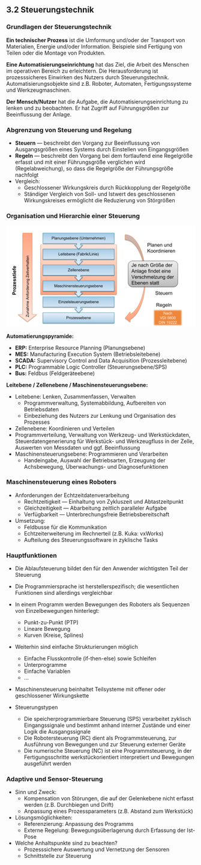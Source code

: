 ## 3.2 Steuerungstechnik

### Grundlagen der Steuerungstechnik

**Ein technischer Prozess** ist die Umformung und/oder der Transport von Materialien, Energie und/oder Information. Beispiele sind Fertigung von Teilen oder die Montage von Produkten.

**Eine Automatisierungseinrichtung** hat das Ziel, die Arbeit des Menschen im operativen Bereich zu erleichtern. Die Herausforderung ist prozesssicheres Einwirken des Nutzers durch Steuerungstechnik. Automatisierungsobjekte sind z.B. Roboter, Automaten, Fertigungssysteme und Werkzeugmaschinen.

**Der Mensch/Nutzer** hat die Aufgabe, die Automatisierungseinrichtung zu lenken und zu beobachten. Er hat Zugriff auf Führungsgrößen zur Beeinflussung der Anlage.

### Abgrenzung von Steuerung und Regelung

- **Steuern** — beschreibt den Vorgang zur Beeinflussung von Ausgangsgrößen eines Systems durch Einstellen von Eingangsgrößen
- **Regeln** — beschreibt den Vorgang bei dem fortlaufend eine Regelgröße erfasst und mit einer Führungsgröße verglichen wird (Regelabweichung), so dass die Regelgröße der Führungsgröße nachfolgt
- Vergleich:
  - Geschlossener Wirkungskreis durch Rückkopplung der Regelgröße
  - Ständiger Vergleich von Soll- und Istwert des geschlossenen Wirkungskreises ermöglicht die Reduzierung von Störgrößen

### Organisation und Hierarchie einer Steuerung

![Organisationsstruktur Prozessautomatisierung](image-2.png)

**Automatierungspyramide:**

- **ERP:** Enterprise Resource Planning (Planungsebene)
- **MES:** Manufacturing Execution System (Betriebsleitebene)
- **SCADA:** Supervisory Control and Data Acquisition (Prozessleitebene)
- **PLC:** Programmable Logic Controller (Steuerungsebene/SPS)
- **Bus:** Feldbus (Feldgeräteebene)

**Leitebene / Zellenebene / Maschinensteuerungsebene:**

- Leitebene: Lenken, Zusammenfassen, Verwalten
  - Programmverwaltung, Systemabbildung, Aufbereiten von Betriebsdaten
  - Einbeziehung des Nutzers zur Lenkung und Organisation des Prozesses
- Zellenebene: Koordinieren und Verteilen
- Programmverteilung, Verwaltung von Werkzeug- und Werkstückdaten, Steuerdatengenerierung für Werkstück- und Werkzeugfluss in der Zelle, Auswerten von Messdaten und ggf. Beeinflussung
- Maschinensteuerungsebene: Programmieren und Verarbeiten
  - Handeingabe, Auswahl der Betriebsarten, Erzeugung der Achsbewegung, Überwachungs- und Diagnosefunktionen

### Maschinensteuerung eines Roboters

- Anforderungen der Echtzeitdatenverarbeitung
  - Rechtzeitigkeit — Einhaltung von Zykluszeit und Abtastzeitpunkt
  - Gleichzeitigkeit — Abarbeitung zeitlich paralleler Aufgabe
  - Verfügbarkeit — Unterbrechungsfreie Betriebsbereitschaft
- Umsetzung:
  - Feldbusse für die Kommunikation
  - Echtzeiterweiterung im Rechnerteil (z.B. Kuka: vxWorks)
  - Aufteilung des Steuerungssoftware in zyklische Tasks

### Hauptfunktionen

- Die Ablaufsteuerung bildet den für den Anwender wichtigsten Teil der Steuerung
- Die Programmiersprache ist herstellerspezifisch; die wesentlichen Funktionen sind allerdings vergleichbar
- In einem Programm werden Bewegungen des Roboters als Sequenzen von Einzelbewegungen hinterlegt:
  - Punkt-zu-Punkt (PTP)
  - Lineare Bewegung
  - Kurven (Kreise, Splines)
- Weiterhin sind einfache Strukturierungen möglich

  - Einfache Flusskontrolle (if-then-else) sowie Schleifen
  - Unterprogramme
  - Einfache Variablen
  - ...

- Maschinensteuerung beinhaltet Teilsysteme mit offener oder geschlossener Wirkungskette
- Steuerungstypen
  - Die speicherprogrammierbare Steuerung (SPS) verarbeitet zyklisch Eingangssignale und bestimmt anhand interner Zustände und einer Logik die Ausgangssignale
  - Die Robotersteuerung (RC) dient als Programmsteuerung, zur Ausführung von Bewegungen und zur Steuerung externer Geräte
  - Die numerische Steuerung (NC) ist eine Programmsteuerung, in der Fertigungsschritte werkstückorientiert interpretiert und Bewegungen ausgeführt werden

### Adaptive und Sensor-Steuerung

- Sinn und Zweck:
  - Kompensation von Störungen, die auf der Gelenkebene nicht erfasst werden (z.B. Durchbiegen und Drift)
  - Anpassung eines Prozessparameters (z.B. Abstand zum Werkstück)
- Lösungsmöglichkeiten:
  - Referenzierung: Anpassung des Programms
  - Externe Regelung: Bewegungsüberlagerung durch Erfassung der Ist-Pose
- Welche Anhaltspunkte sind zu beachten?
  - Prozesssichere Auswertung und Vernetzung der Sensoren
  - Schnittstelle zur Steuerung
